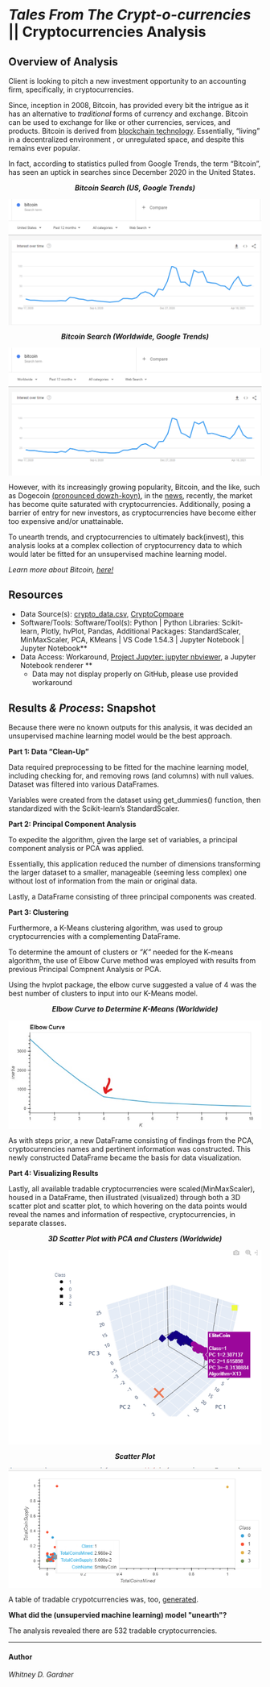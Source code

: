 # _Tales From The Crypt-o-currencies_ || Cryptocurrencies Analysis

## Overview of Analysis
Client is looking to pitch a new investment opportunity to an accounting firm, specifically, in cryptocurrencies. 

Since, inception in 2008, Bitcoin, has provided every bit the intrigue as it has an alternative to _traditional_ forms of currency and exchange. Bitcoin can be used to exchange for like or other currencies, services, and products. Bitcoin is derived from [blockchain technology]( https://www.simplilearn.com/tutorials/blockchain-tutorial/blockchain-technology#:~:text=Blockchain%20technology%20is%20a%20structure,'). Essentially,  “living” in a decentralized environment , or unregulated space, and despite this remains ever popular. 

In fact, according to statistics pulled from Google Trends, the term “Bitcoin”, has seen an uptick in searches since December 2020 in the United States. 

 <p align="center"> <b><i>Bitcoin Search (US, Google Trends)</b></i> 
 </p>
<p align="center">
 <img align="center" src="images/bitcoin_trends_us.png">
 </p>
<p align="center"> <b><i>Bitcoin Search (Worldwide, Google Trends)</b></i> 
 </p>
<p align="center">
 <img align="center" src="images/bitcoin_trends_world.png">
 </p>

However, with its increasingly growing popularity, Bitcoin,  and the like, such as Dogecoin [(pronounced dowzh-koyn)](https://www.google.com/search?q=dogecoin+pronunciation&rlz=1C1CHBF_enUS932US932&ei=LlicYO3yPJut5NoPmIiukA4&oq=dogecoin+pro&gs_lcp=Cgdnd3Mtd2l6EAEYAjIFCAAQkQIyCggAELEDEIMBEAoyAggAMgIIADICCAAyDQgAELEDEIMBEMkDEAoyAggAMgIIADIKCAAQsQMQgwEQCjICCAA6BwgAEEcQsAM6BwgAELADEEM6CggAELEDEIMBEEM6CAgAELEDEIMBOgQIABBDOgsIABCxAxCDARDJA1DuNViZRGCzVmgBcAJ4AIABW4gBiwOSAQE1mAEAoAEBqgEHZ3dzLXdpesgBCsABAQ&sclient=gws-wiz), in the [news]( https://www.cnbc.com/2021/05/12/dogecoin-price-surge-elon-musk-slim-jim.html), recently, the market has become quite saturated with cryptocurrencies.  Additionally, posing a barrier of entry for new investors, as cryptocurrencies have become either too expensive and/or unattainable. 

To unearth trends, and cryptocurrencies to ultimately back(invest), this analysis looks at a complex collection of cryptocurrency data to which would later be fitted for an unsupervised machine learning model. 

_Learn more about Bitcoin, [here!]( https://www.coinbase.com/learn/crypto-basics/what-is-bitcoin?utm_source=google_search_nb&utm_medium=cpc&utm_campaign=2043624384&utm_content=113244326632&utm_term=bitcoin%20explained&utm_creative=478113585348&cb_device=c&cb_placement=&cb_country=us&cb_city=open&cb_language=en_us&gclid=CjwKCAjw-e2EBhAhEiwAJI5jg9seV2nJxw5vsH9fACgX7wkyuuIRx2CABXyjE72D3Wq0O3W5xM3K2hoC2tIQAvD_BwE)_


## Resources 

* Data Source(s): [crypto_data.csv](https://github.com/SoWhitIs/cryptocurrencies/blob/b775a4b9094e7cdd885de0448482c5ced574bef1/data/crypto_data.csv),   [CryptoCompare](https://minapi.cryptocompare.com/data/all/coinlist)
* Software/Tools: Software/Tool(s): Python | Python Libraries: Scikit-learn, Plotly,   hvPlot, Pandas, Additional Packages: StandardScaler, MinMaxScaler, PCA, KMeans | VS Code 1.54.3 | Jupyter Notebook | Jupyter Notebook**  
 *  Data Access: Workaround, [Project Jupyter: jupyter nbviewer](https://nbviewer.jupyter.org/), a Jupyter Notebook renderer **
     *    Data may not display properly on GitHub, please use provided workaround


## Results  _& Process_: Snapshot 
Because there were no known outputs for this analysis, it was decided an unsupervised machine learning model would be the best approach.

**Part 1:  Data “Clean-Up”**

Data required preprocessing to be fitted for the machine learning model, including checking for, and removing rows (and columns) with null values. 
Dataset was filtered into various DataFrames. 

Variables were created from the dataset using get_dummies() function, then standardized with  the Scikit-learn’s StandardScaler. 


**Part 2: Principal Component Analysis**

To expedite the algorithm, given the large set of variables, a principal component analysis or PCA was applied. 

Essentially, this application reduced the number of dimensions transforming the larger dataset to a smaller, manageable (seeming less complex) one without lost of information from the main or original data. 

Lastly, a DataFrame consisting of three principal components was created. 

**Part 3: Clustering**

Furthermore, a K-Means clustering algorithm, was used to group cryptocurrencies with a complementing DataFrame. 

To determine the amount of clusters or _”K”_ needed for the K-means algorithm, the use of Elbow Curve method was employed with results from previous Principal Compnent Analysis or PCA. 

Using the hvplot package, the elbow curve suggested a value of 4 was the best number of clusters to input into our K-Means model. 

<p align="center"> <b><i>Elbow Curve to Determine K-Means (Worldwide)</b></i> 
 </p>
<p align="center">
 <img align="center" src="images/elbow_curve_kmeans.jpg">
 </p>

As with steps prior, a new DataFrame consisting of findings from the PCA, cryptocurrencies names and pertinent information was constructed. This newly constructed DataFrame became the basis for data visualization. 


**Part 4: Visualizing Results**

Lastly, all available tradable cryptocurrencies were scaled(MinMaxScaler), housed in a DataFrame, then illustrated (visualized) through both a 3D scatter plot and scatter plot, to which hovering on the data points would reveal the names and information of respective, cryptocurrencies, in separate classes. 
<p align="center"> <b><i>3D Scatter Plot with PCA and Clusters (Worldwide)</b></i> 
 </p>
<p align="center">
 <img align="center" src="images/pca_data_3D.png">
 </p>

<p align="center"> <b><i>Scatter Plot</b></i> 
 </p>
<p align="center">
 <img align="center" src="images/2d_scatter_plot.png">
 </p>

A table of tradable crypotcurrencies was, too, [generated](images/tradable_crypto_table.png). 


**What did the (unsupervied machine learning) model "unearth"?**

The analysis revealed there are 532 tradable cryptocurrencies. 



---

#### Author 

_Whitney D. Gardner_

